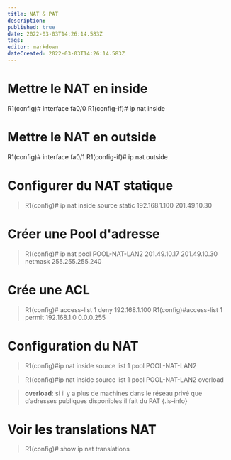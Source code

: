 ```yaml
---
title: NAT & PAT
description: 
published: true
date: 2022-03-03T14:26:14.583Z
tags: 
editor: markdown
dateCreated: 2022-03-03T14:26:14.583Z
---
```


# Mettre le NAT en inside
R1(config)# interface fa0/0
R1(config-if)# ip nat inside

# Mettre le NAT en outside
R1(config)# interface fa0/1
R1(config-if)# ip nat outside

# Configurer du NAT statique
> R1(config)# ip nat inside source static 192.168.1.100 201.49.10.30

# Créer une Pool d'adresse
> R1(config)# ip nat pool POOL-NAT-LAN2 201.49.10.17 201.49.10.30 netmask 255.255.255.240

# Crée une ACL
> R1(config)# access-list 1 deny 192.168.1.100
> R1(config)#access-list 1 permit 192.168.1.0 0.0.0.255

# Configuration du NAT
> R1(config)#ip nat inside source list 1 pool POOL-NAT-LAN2

>R1(config)#ip nat inside source list 1 pool POOL-NAT-LAN2 overload

> **overload**: si il y a plus de machines dans le réseau privé que d’adresses publiques disponibles il fait du PAT
{.is-info}

# Voir les translations NAT
> R1(config)# show ip nat translations